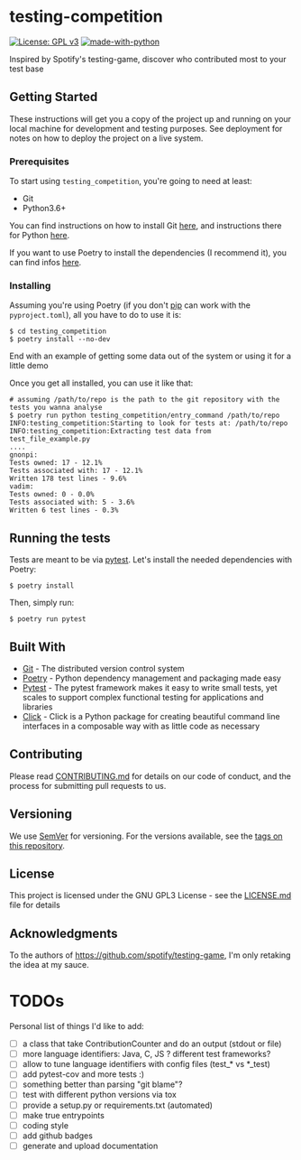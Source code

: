 # testing-competition
 
[![License: GPL v3](https://img.shields.io/badge/License-GPLv3-blue.svg)](https://www.gnu.org/licenses/gpl-3.0)
[![made-with-python](https://img.shields.io/badge/Made%20with-Python-1f425f.svg)](https://www.python.org/)

Inspired by Spotify's testing-game, discover who contributed most to your test base


## Getting Started

These instructions will get you a copy of the project up and running on your local machine for development and testing purposes. See deployment for notes on how to deploy the project on a live system.

### Prerequisites

To start using `testing_competition`,
you're going to need at least:
- Git
- Python3.6+

You can find instructions on how to install Git [here](https://git-scm.com/book/en/v2/Getting-Started-Installing-Git),
and instructions there for Python [here](https://www.python.org/downloads/).

If you want to use Poetry to install the dependencies 
(I recommend it),
you can find infos [here](https://poetry.eustace.io/docs/#installation).

### Installing

Assuming you're using Poetry 
(if you don't [pip](https://pip.pypa.io/en/stable/) can work with the `pyproject.toml`),
all you have to do to use it is:

```
$ cd testing_competition
$ poetry install --no-dev
```

End with an example of getting some data out of the system or using it for a little demo

Once you get all installed, you can use it like that:

```
# assuming /path/to/repo is the path to the git repository with the tests you wanna analyse
$ poetry run python testing_competition/entry_command /path/to/repo
INFO:testing_competition:Starting to look for tests at: /path/to/repo
INFO:testing_competition:Extracting test data from test_file_example.py
....
gnonpi:
Tests owned: 17 - 12.1%
Tests associated with: 17 - 12.1%
Written 178 test lines - 9.6%
vadim:
Tests owned: 0 - 0.0%
Tests associated with: 5 - 3.6%
Written 6 test lines - 0.3%
```

## Running the tests

Tests are meant to be via [pytest](https://pytest.org/en/latest/).
Let's install the needed dependencies with Poetry:

```
$ poetry install
```

Then, simply run:
```
$ poetry run pytest
```

## Built With

* [Git](https://git-scm.com/) - The distributed version control system
* [Poetry](https://git-scm.com/) - Python dependency management and packaging made easy
* [Pytest](https://pytest.org/en/latest/) - The pytest framework makes it easy to write small tests, yet scales to support complex functional testing for applications and libraries
* [Click](https://click.palletsprojects.com/en/7.x/) - Click is a Python package for creating beautiful command line interfaces in a composable way with as little code as necessary

## Contributing

Please read [CONTRIBUTING.md](https://gist.github.com/PurpleBooth/b24679402957c63ec426) for details on our code of conduct, and the process for submitting pull requests to us.

## Versioning

We use [SemVer](http://semver.org/) for versioning. For the versions available, see the [tags on this repository](https://github.com/your/project/tags). 

## License

This project is licensed under the GNU GPL3 License - see the [LICENSE.md](LICENSE.md) file for details

## Acknowledgments

To the authors of https://github.com/spotify/testing-game,
I'm only retaking the idea at my sauce.

# TODOs
Personal list of things I'd like to add:
* [ ] a class that take ContributionCounter and do an output (stdout or file)
* [ ] more language identifiers: Java, C, JS ? different test frameworks?
* [ ] allow to tune language identifiers with config files (test_* vs *_test)
* [ ] add pytest-cov and more tests :)
* [ ] something better than parsing "git blame"?
* [ ] test with different python versions via tox
* [ ] provide a setup.py or requirements.txt (automated)
* [ ] make true entrypoints
* [ ] coding style
* [ ] add github badges
* [ ] generate and upload documentation
